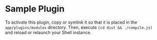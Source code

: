 # Sample Plugin

To activate this plugin, copy or symlink it so that it is placed in
the `app/plugins/modules` directory. Then, execute `(cd dist &&
./compile.js)` and reload or relaunch your Shell instance.
